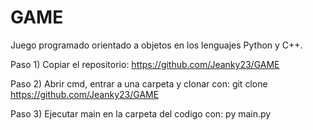 # GAME
Juego programado orientado a objetos en los lenguajes Python y C++. 

Paso 1) Copiar el repositorio: https://github.com/Jeanky23/GAME

Paso 2) Abrir cmd, entrar a una carpeta y clonar con: git clone https://github.com/Jeanky23/GAME

Paso 3) Ejecutar main en la carpeta del codigo con: py main.py
